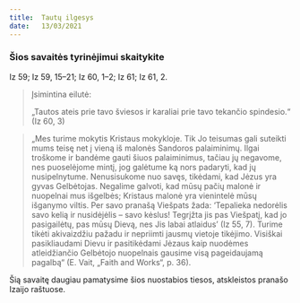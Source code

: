 ```yaml
---
title:  Tautų ilgesys
date:   13/03/2021
---
```


### Šios savaitės tyrinėjimui skaitykite
Iz 59; Iz 59, 15–21; Iz 60, 1–2; Iz 61; Iz 61, 2.

> <p>Įsimintina eilutė:</p>
> „Tautos ateis prie tavo šviesos ir karaliai prie tavo tekančio spindesio.“ (Iz 60, 3)

> <p></p>
> „Mes turime mokytis Kristaus mokykloje. Tik Jo teisumas gali suteikti mums teisę net į vieną iš malonės Sandoros palaiminimų. Ilgai troškome ir bandėme gauti šiuos palaiminimus, tačiau jų negavome, nes puoselėjome mintį, jog galėtume ką nors padaryti, kad jų nusipelnytume. Nenusisukome nuo savęs, tikėdami, kad Jėzus yra gyvas Gelbėtojas. Negalime galvoti, kad mūsų pačių malonė ir nuopelnai mus išgelbės; Kristaus malonė yra vienintelė mūsų išganymo viltis. Per savo pranašą Viešpats žada: ‘Tepalieka nedorėlis savo kelią ir nusidėjėlis – savo kėslus! Tegrįžta jis pas Viešpatį, kad jo pasigailėtų, pas mūsų Dievą, nes Jis labai atlaidus’ (Iz 55, 7). Turime tikėti akivaizdžiu pažadu ir nepriimti jausmų vietoje tikėjimo. Visiškai pasikliaudami Dievu ir pasitikėdami Jėzaus kaip nuodėmes atleidžiančio Gelbėtojo nuopelnais gausime visą pageidaujamą pagalbą“ (E. Vait, „Faith and Works“, p. 36).

Šią savaitę daugiau pamatysime šios nuostabios tiesos, atskleistos pranašo Izaijo raštuose.